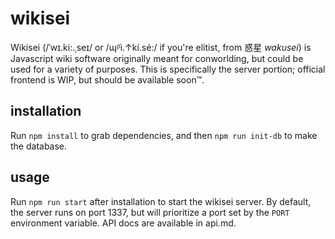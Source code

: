 # wikisei
Wikisei (/ˈwɪ.ki:.ˌseɪ/ or /ɰᵝì.↑kí.sé:/ if you're elitist, from 惑星 *wakusei*) is Javascript wiki software originally meant for conworlding, but could be used for a variety of purposes.
This is specifically the server portion; official frontend is WIP, but should be available soon™.

## installation
Run `npm install` to grab dependencies, and then `npm run init-db` to make the database.

## usage
Run `npm run start` after installation to start the wikisei server. By default, the server runs on port 1337, but will prioritize a port set by the `PORT` environment variable.
API docs are available in api.md.
